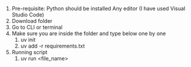 1. Pre-requisite:
    Python should be installed
    Any editor (I have used Visual Studio Code)
2. Download folder
3. Go to CLI or terminal
4. Make sure you are inside the folder and type below one by one
    1. uv init
    2. uv add -r requirements.txt
5. Running script
    1. uv run <file_name>
